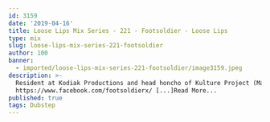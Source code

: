 ```yaml
---
id: 3159
date: '2019-04-16'
title: Loose Lips Mix Series - 221 - Footsoldier - Loose Lips
type: mix
slug: loose-lips-mix-series-221-footsoldier
author: 100
banner:
  - imported/loose-lips-mix-series-221-footsoldier/image3159.jpeg
description: >-
  Resident at Kodiak Productions and head honcho of Kulture Project (Manchester)
  https://www.facebook.com/footsoldierx/ [...]Read More...
published: true
tags: Dubstep
---
```

